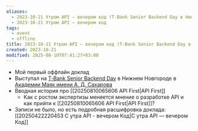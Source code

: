 ```yaml
---
aliases:
  - 2023-10-21 Утром API — вечером код (T‑Bank Senior Backend Day в Нижнем Новгороде)
  - 2023-10-21 Утром API — вечером код
tags:
  - event
  - offline
title: 2023-10-21 Утром API — вечером код (T‑Bank Senior Backend Day в Нижнем Новгороде)
created: 2023-10-21
modified: 2025-08-10T07:41:27+03:00
---
```


- Мой первый оффлайн доклад
- Выступал на [T‑Bank Senior Backend Day](https://meetup.tbank.ru/conference/backend-day/) в Нижнем Новгороде в [Академии Маяк имени А. Д. Сахарова](https://mayak-academy.ru/)
- Вводная история про [[20250810065606 API First|API First]]
	- Как с ростом экспертизы меняется мнение о разработке API и как прийти к [[20250810065606 API First|API First]]?
- Записи не было, но есть подробная расшифровка доклада: [[20250422220453 С утра API - вечером Код|С утра API — вечером Код]]
